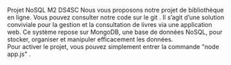 Projet NoSQL M2 DS4SC
Nous vous proposons notre projet de bibliothèque en ligne. 
Vous pouvez consulter notre code sur le git .  Il s’agit d’une solution conviviale pour la gestion et la consultation de livres via une application web. Ce système repose sur MongoDB, une base de données NoSQL, pour stocker, organiser et manipuler efficacement les données.  
Pour activer le projet, vous pouvez simplement entrer la commande "node app.js" .
